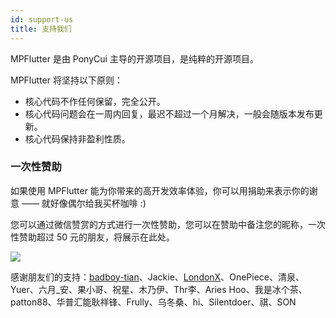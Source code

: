 ```yaml
---
id: support-us
title: 支持我们
---
```


MPFlutter 是由 PonyCui 主导的开源项目，是纯粹的开源项目。

MPFlutter 将坚持以下原则：

- 核心代码不作任何保留，完全公开。
- 核心代码问题会在一周内回复，最迟不超过一个月解决，一般会随版本发布更新。
- 核心代码保持非盈利性质。

### 一次性赞助

如果使用 MPFlutter 能为你带来的高开发效率体验，你可以用捐助来表示你的谢意 —— 就好像偶尔给我买杯咖啡 :)

您可以通过微信赞赏的方式进行一次性赞助，您可以在赞助中备注您的昵称，一次性赞助超过 50 元的朋友，将展示在此处。

![](assets/zan-shang.png)

感谢朋友们的支持：[badboy-tian](https://github.com/badboy-tian)、Jackie、[LondonX](https://github.com/LondonX)、OnePiece、清泉、Yuer、六月_安、果小哥、祝星、木乃伊、Thr李、Aries Hoo、我是冰个茶、patton88、华普汇能耿祥锋、Frully、乌冬桑、hi、Silentdoer、祺、SON


